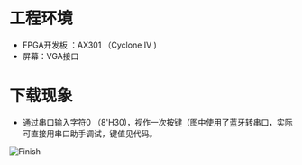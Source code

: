 # 工程环境

+ FPGA开发板 ：AX301 （Cyclone IV )
+ 屏幕：VGA接口



# 下载现象

- 通过串口输入字符0 （8'H30)，视作一次按键（图中使用了蓝牙转串口，实际可直接用串口助手调试，键值见代码。

  

![Finish](Finish.jpg)

